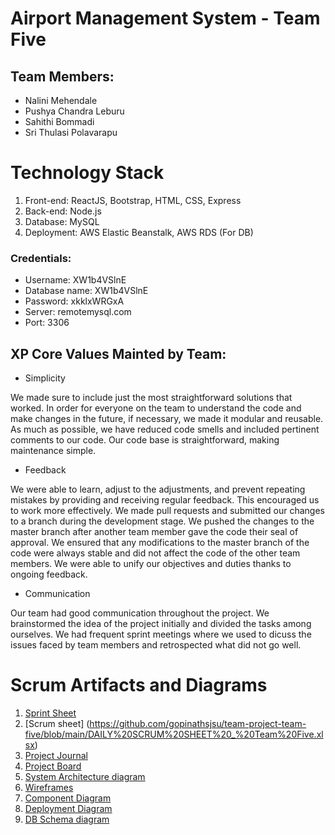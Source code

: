 # Airport Management System - Team Five

## Team Members:
- Nalini Mehendale
- Pushya Chandra Leburu
- Sahithi Bommadi
- Sri Thulasi Polavarapu

# Technology Stack
1. Front-end: ReactJS, Bootstrap, HTML, CSS, Express
2. Back-end: Node.js
3. Database: MySQL
4. Deployment: AWS Elastic Beanstalk, AWS RDS (For DB)

### Credentials:
- Username: XW1b4VSlnE
- Database name: XW1b4VSlnE
- Password: xkklxWRGxA
- Server: remotemysql.com
- Port: 3306

## XP Core Values Mainted by Team:
- Simplicity

We made sure to include just the most straightforward solutions that worked.
In order for everyone on the team to understand the code and make changes in the future, if necessary, we made it modular and reusable.
As much as possible, we have reduced code smells and included pertinent comments to our code.
Our code base is straightforward, making maintenance simple.

- Feedback

We were able to learn, adjust to the adjustments, and prevent repeating mistakes by providing and receiving regular feedback. This encouraged us to work more effectively.
We made pull requests and submitted our changes to a branch during the development stage. We pushed the changes to the master branch after another team member gave the code their seal of approval. We ensured that any modifications to the master branch of the code were always stable and did not affect the code of the other team members.
We were able to unify our objectives and duties thanks to ongoing feedback.

- Communication

Our team had good communication throughout the project. We brainstormed the idea of the project initially and divided the tasks among ourselves.
We had frequent sprint meetings where we used to dicuss the issues faced by team members and retrospected what did not go well.


# Scrum Artifacts and Diagrams
1. [Sprint Sheet](https://github.com/gopinathsjsu/team-project-team-five/blob/main/Sprint%20Task%20Sheet%20-%20team%205.xlsx)
2. [Scrum sheet] (https://github.com/gopinathsjsu/team-project-team-five/blob/main/DAILY%20SCRUM%20SHEET%20_%20Team%20Five.xlsx)
3. [Project Journal](https://github.com/gopinathsjsu/team-project-team-five/blob/main/Journal.md)
4. [Project Board](https://github.com/orgs/gopinathsjsu/projects/32)
5. [System Architecture diagram](https://github.com/gopinathsjsu/team-project-team-five/blob/main/CMPE%20202%20_%20Architecture%20Diagram.png)
6. [Wireframes](https://github.com/gopinathsjsu/team-project-team-five/tree/main/wireframes)
7. [Component Diagram](https://github.com/gopinathsjsu/team-project-team-five/blob/main/Component%20Diagram.jpg)
8. [Deployment Diagram]()
7. [DB Schema diagram]()